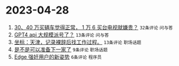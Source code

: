 # 2023-04-28

1. [30、40 万买辆车觉得正常， 1 万 6 买台电视就嫌贵？](https://www.v2ex.com/t/936107) `32条评论` `问与答`
1. [GPT4 api 大规模派号了？](https://www.v2ex.com/t/936099) `13条评论` `问与答`
1. [坐标：天津，记录裸辞后找工作过程。](https://www.v2ex.com/t/936098) `13条评论` `职场话题`
1. [是不是可以准备下一家了](https://www.v2ex.com/t/936100) `9条评论` `职场话题`
1. [Edge 强奸用户的新姿势](https://www.v2ex.com/t/936115) `6条评论` `程序员`
